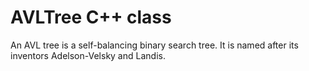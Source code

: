 # AVLTree C++ class
An AVL tree is a self-balancing binary search tree.
It is named after its inventors Adelson-Velsky and Landis.
